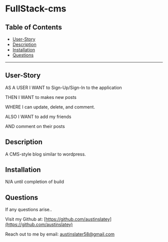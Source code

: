 # FullStack-cms


  ## Table of Contents

  * [User-Story](#user-story)
  * [Description](#description)
  * [Installation](#installation)
  * [Questions](#questions)

 
  


  ---

  ## User-Story
  AS A USER I WANT to Sign-Up/Sign-In to the application 
  
  THEN I WANT to makes new posts 
  
  WHERE I can update, delete, and comment. 
  
  ALSO I WANT to add my friends 
  
  AND comment on their posts

  ## Description
  A CMS-style blog similar to wordpress.

  ## Installation
  N/A until completion of build

  ## Questions

  If any questions arise..

  Visit my Github at: [https://github.com/austinslatey](https://github.com/austinslatey)

  Reach out to me by email: austinslater58@gmail.com
  
